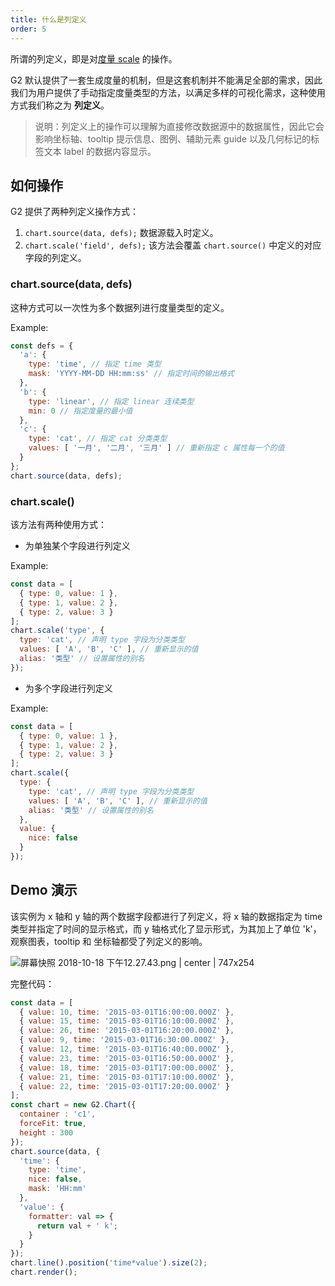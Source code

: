 ```yaml
---
title: 什么是列定义
order: 5
---
```


所谓的列定义，即是对[度量 scale](/zh/docs/manual/tutorial/scale) 的操作。

G2 默认提供了一套生成度量的机制，但是这套机制并不能满足全部的需求，因此我们为用户提供了手动指定度量类型的方法，以满足多样的可视化需求，这种使用方式我们称之为 __列定义__。

> 说明：列定义上的操作可以理解为直接修改数据源中的数据属性，因此它会影响坐标轴、tooltip 提示信息、图例、辅助元素 guide 以及几何标记的标签文本 label 的数据内容显示。

## 如何操作

G2 提供了两种列定义操作方式：

1. `chart.source(data, defs);` 数据源载入时定义。
2. `chart.scale('field', defs);` 该方法会覆盖 `chart.source()` 中定义的对应字段的列定义。

### chart.source(data, defs)

这种方式可以一次性为多个数据列进行度量类型的定义。

Example:

```js
const defs = {
  'a': {
    type: 'time', // 指定 time 类型
    mask: 'YYYY-MM-DD HH:mm:ss' // 指定时间的输出格式
  },
  'b': {
    type: 'linear', // 指定 linear 连续类型
    min: 0 // 指定度量的最小值
  },
  'c': {
    type: 'cat', // 指定 cat 分类类型
    values: [ '一月', '二月', '三月' ] // 重新指定 c 属性每一个的值
  }
};
chart.source(data, defs);
```

### chart.scale()

该方法有两种使用方式：

* 为单独某个字段进行列定义

Example:

```js
const data = [
  { type: 0, value: 1 },
  { type: 1, value: 2 },
  { type: 2, value: 3 }
];
chart.scale('type', {
  type: 'cat', // 声明 type 字段为分类类型
  values: [ 'A', 'B', 'C' ], // 重新显示的值
  alias: '类型' // 设置属性的别名
});
```

* 为多个字段进行列定义

Example:

```js
const data = [
  { type: 0, value: 1 },
  { type: 1, value: 2 },
  { type: 2, value: 3 }
];
chart.scale({
  type: {
    type: 'cat', // 声明 type 字段为分类类型
    values: [ 'A', 'B', 'C' ], // 重新显示的值
    alias: '类型' // 设置属性的别名
  },
  value: {
    nice: false
  }
});
```

## Demo 演示

该实例为 x 轴和 y 轴的两个数据字段都进行了列定义，将 x 轴的数据指定为 time 类型并指定了时间的显示格式，而 y 轴格式化了显示形式，为其加上了单位 'k'，观察图表，tooltip 和 坐标轴都受了列定义的影响。


![屏幕快照 2018-10-18 下午12.27.43.png | center | 747x254](https://cdn.nlark.com/yuque/0/2018/png/100996/1539836888436-dbf027be-0863-4509-9b42-4fc98ae4e786.png "")


完整代码：

```javascript
const data = [
  { value: 10, time: '2015-03-01T16:00:00.000Z' },
  { value: 15, time: '2015-03-01T16:10:00.000Z' },
  { value: 26, time: '2015-03-01T16:20:00.000Z' },
  { value: 9, time: '2015-03-01T16:30:00.000Z' },
  { value: 12, time: '2015-03-01T16:40:00.000Z' },
  { value: 23, time: '2015-03-01T16:50:00.000Z' },
  { value: 18, time: '2015-03-01T17:00:00.000Z' },
  { value: 21, time: '2015-03-01T17:10:00.000Z' },
  { value: 22, time: '2015-03-01T17:20:00.000Z' }
];
const chart = new G2.Chart({
  container : 'c1',
  forceFit: true,
  height : 300
});
chart.source(data, {
  'time': {
    type: 'time',
    nice: false,
    mask: 'HH:mm'
  },
  'value': {
    formatter: val => {
      return val + ' k';
    }
  }
});
chart.line().position('time*value').size(2);
chart.render();
```

